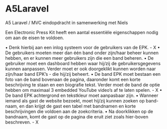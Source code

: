 # A5Laravel
A5 Laravel / MVC eindopdracht in samenwerking met Niels


Een Electronic Press Kit heeft een aantal essentiële eigenschappen nodig om aan de eisen te voldoen. 

•	Denk hierbij aan een inlog systeem voor de gebruikers van de EPK. - X
•	De gebruikers moeten meer dan één band onder zijn/haar beheer kunnen hebben, en er kunnen meer gebruikers zijn die een band beheren.
•	De gebruiker moet een dashboard hebben waar hij/zij de gebruikersgegevens kunnen aanpassen. Verder moet er ook doorgeklikt kunnen worden naar zijn/haar band EPK’s - die hij/zij beheert.
•	De band EPK moet bestaan een foto van de band bovenaan de pagina, daaronder komt een korte beschrijving te staan en een biografie tekst. Verder moet de band de optie hebben om maximaal 3 embedded YouTube video’s af te laten spelen. - X
•	De band EPK achtergrond en tekstkleur moet aanpasbaar zijn.
•	Wanneer iemand als gast de website bezoekt, moet hij/zij kunnen zoeken op band-naam, en dan krijgt de gast een tabel met bandnamen en korte beschrijvingen die voldoen aan de zoekcriteria.
•	Na doorklikken op de bandnaam, komt de gast op de pagina die eruit ziet zoals hier-boven beschreven. - X


